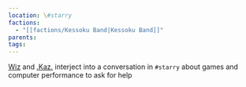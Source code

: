```yaml
---
location: \#starry
factions:
  - "[[factions/Kessoku Band|Kessoku Band]]"
parents: 
tags:
---
```

[Wiz](https://discord.com/channels/1093664259273130084/1093664259273130087/1131579344452591696) and [.Kaz.](https://discord.com/channels/1093664259273130084/1093664259273130087/1131579351381577809) interject into a conversation in `#starry` about games and computer performance to ask for help
